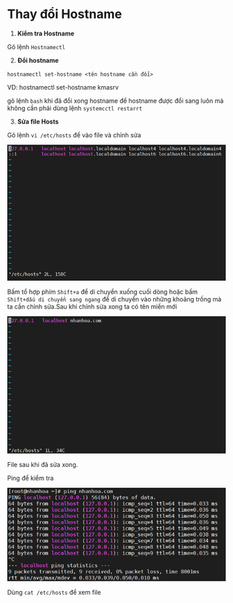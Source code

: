 # Thay đổi Hostname

1. **Kiểm tra Hostname**

 Gõ lệnh `Hostnamectl`

2. **Đổi hostname**

`hostnamectl set-hostname <tên hostname cần đổi>`

VD: hostnamectl set-hostname kmasrv

gõ lệnh `bash` khi đã đổi xong hostname để hostname được đổi sang luôn mà không cần phải dùng lệnh `systemcctl restarrt`

3. **Sửa file Hosts**
 
Gõ lệnh `vi /etc/hosts` để vào file và chỉnh sửa

![](image/host1.png)

Bấm tổ hợp phím `Shift+a` để di chuyển xuống cuối dòng hoặc bấm `Shift+dấu di chuyển sang ngang` để di chuyển vào những khoảng trống mà ta cần chỉnh sửa.Sau khi chỉnh sửa xong ta có tên miền mới

![](image/host2.png)

File sau khi đã sửa xong.

Ping để kiểm tra

![](image/host3.png)

Dùng `cat /etc/hosts` để xem file